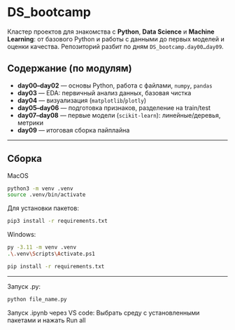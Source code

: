 # DS_bootcamp

Кластер проектов для знакомства с **Python**, **Data Science** и **Machine Learning**: от базового Python и работы с данными до первых моделей и оценки качества. Репозиторий разбит по дням `DS_bootcamp.day00…day09`.

## Содержание (по модулям)
- **day00–day02** — основы Python, работа с файлами, `numpy`, `pandas`
- **day03** — EDA: первичный анализ данных, базовая чистка
- **day04** — визуализация (`matplotlib`/`plotly`)
- **day05–day06** — подготовка признаков, разделение на train/test
- **day07–day08** — первые модели (`scikit-learn`): линейные/деревья, метрики
- **day09** — итоговая сборка пайплайна
---

## Сборка
MacOS
```bash
python3 -m venv .venv
source .venv/bin/activate
```
Для установки пакетов:
```bash
pip3 install -r requirements.txt
```
Windows:
```bash
py -3.11 -m venv .venv
.\.venv\Scripts\Activate.ps1
```
```bash
pip install -r requirements.txt
```
---
Запуск .py:
```bash
python file_name.py 
```
Запуск .ipynb через VS code:
Выбрать среду с установленными пакетами и нажать Run all
